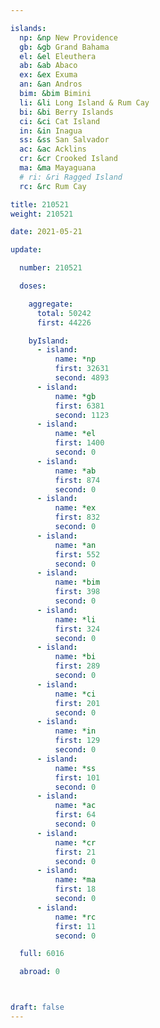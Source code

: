 ```yaml
---

islands:
  np: &np New Providence
  gb: &gb Grand Bahama
  el: &el Eleuthera
  ab: &ab Abaco
  ex: &ex Exuma
  an: &an Andros
  bim: &bim Bimini
  li: &li Long Island & Rum Cay
  bi: &bi Berry Islands
  ci: &ci Cat Island
  in: &in Inagua
  ss: &ss San Salvador
  ac: &ac Acklins
  cr: &cr Crooked Island
  ma: &ma Mayaguana
  # ri: &ri Ragged Island
  rc: &rc Rum Cay

title: 210521
weight: 210521

date: 2021-05-21

update:

  number: 210521

  doses:

    aggregate:
      total: 50242
      first: 44226

    byIsland:
      - island:
          name: *np
          first: 32631
          second: 4893
      - island:
          name: *gb
          first: 6381
          second: 1123
      - island:
          name: *el
          first: 1400
          second: 0
      - island:
          name: *ab
          first: 874
          second: 0
      - island:
          name: *ex
          first: 832
          second: 0
      - island:
          name: *an
          first: 552
          second: 0
      - island:
          name: *bim
          first: 398
          second: 0
      - island:
          name: *li
          first: 324
          second: 0
      - island:
          name: *bi
          first: 289
          second: 0
      - island:
          name: *ci
          first: 201
          second: 0
      - island:
          name: *in
          first: 129
          second: 0
      - island:
          name: *ss
          first: 101
          second: 0
      - island:
          name: *ac
          first: 64
          second: 0
      - island:
          name: *cr
          first: 21
          second: 0 
      - island:
          name: *ma
          first: 18
          second: 0
      - island:
          name: *rc
          first: 11
          second: 0

  full: 6016

  abroad: 0



draft: false
---
```


